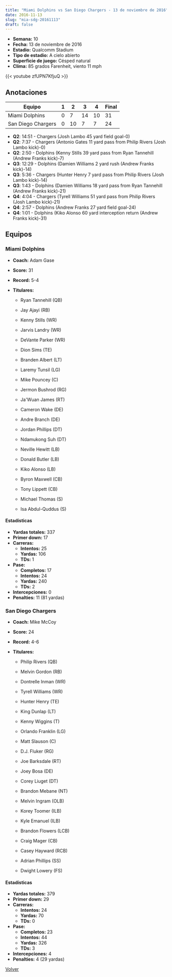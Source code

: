 ```yaml
---
title: "Miami Dolphins vs San Diego Chargers - 13 de noviembre de 2016"
date: 2016-11-13
slug: "mia-sdg-20161113"
draft: false
---
```


- **Semana:** 10
- **Fecha:** 13 de noviembre de 2016
- **Estadio:** Qualcomm Stadium
- **Tipo de estadio:** A cielo abierto
- **Superficie de juego:** Césped natural
- **Clima:** 85 grados Farenheit, viento 11 mph


{{< youtube zfUPN7KfjuQ >}}


## Anotaciones
| Equipo | 1 | 2 | 3 | 4 | Final |
|--------|---|---|---|---|-------|
| Miami Dolphins  | 0 | 7 | 14 | 10  | 31 |
| San Diego Chargers  | 0 | 10 | 7 | 7  | 24 |
- **Q2**: 14:51 - Chargers (Josh Lambo 45 yard field goal-0)
- **Q2**: 7:37 - Chargers (Antonio Gates 11 yard pass from Philip Rivers (Josh Lambo kick)-0)
- **Q2**: 2:50 - Dolphins (Kenny Stills 39 yard pass from Ryan Tannehill (Andrew Franks kick)-7)
- **Q3**: 12:29 - Dolphins (Damien Williams 2 yard rush (Andrew Franks kick)-14)
- **Q3**: 5:36 - Chargers (Hunter Henry 7 yard pass from Philip Rivers (Josh Lambo kick)-14)
- **Q3**: 1:43 - Dolphins (Damien Williams 18 yard pass from Ryan Tannehill (Andrew Franks kick)-21)
- **Q4**: 4:04 - Chargers (Tyrell Williams 51 yard pass from Philip Rivers (Josh Lambo kick)-21)
- **Q4**: 2:57 - Dolphins (Andrew Franks 27 yard field goal-24)
- **Q4**: 1:01 - Dolphins (Kiko Alonso 60 yard interception return (Andrew Franks kick)-31)


## Equipos


### Miami Dolphins
* **Coach:** Adam Gase
* **Score:** 31
* **Record:** 5-4
* **Titulares:** 

  * Ryan Tannehill (QB) 

  * Jay Ajayi (RB) 

  * Kenny Stills (WR) 

  * Jarvis Landry (WR) 

  * DeVante Parker (WR) 

  * Dion Sims (TE) 

  * Branden Albert (LT) 

  * Laremy Tunsil (LG) 

  * Mike Pouncey (C) 

  * Jermon Bushrod (RG) 

  * Ja'Wuan James (RT) 

  * Cameron Wake (DE) 

  * Andre Branch (DE) 

  * Jordan Phillips (DT) 

  * Ndamukong Suh (DT) 

  * Neville Hewitt (LB) 

  * Donald Butler (LB) 

  * Kiko Alonso (LB) 

  * Byron Maxwell (CB) 

  * Tony Lippett (CB) 

  * Michael Thomas (S) 

  * Isa Abdul-Quddus (S) 

#### Estadísticas
* **Yardas totales:** 337
* **Primer down:** 17
* **Carreras:**
  * **Intentos:** 25
  * **Yardas:** 106
  * **TDs:** 1
* **Pase:**
  * **Completos:** 17
  * **Intentos:** 24
  * **Yardas:** 240
  * **TDs:** 2
* **Intercepciones:** 0
* **Penalties:** 11 (81 yardas)

### San Diego Chargers
* **Coach:** Mike McCoy
* **Score:** 24
* **Record:** 4-6
* **Titulares:** 

  * Philip Rivers (QB) 

  * Melvin Gordon (RB) 

  * Dontrelle Inman (WR) 

  * Tyrell Williams (WR) 

  * Hunter Henry (TE) 

  * King Dunlap (LT) 

  * Kenny Wiggins (T) 

  * Orlando Franklin (LG) 

  * Matt Slauson (C) 

  * D.J. Fluker (RG) 

  * Joe Barksdale (RT) 

  * Joey Bosa (DE) 

  * Corey Liuget (DT) 

  * Brandon Mebane (NT) 

  * Melvin Ingram (OLB) 

  * Korey Toomer (ILB) 

  * Kyle Emanuel (ILB) 

  * Brandon Flowers (LCB) 

  * Craig Mager (CB) 

  * Casey Hayward (RCB) 

  * Adrian Phillips (SS) 

  * Dwight Lowery (FS) 

#### Estadísticas
* **Yardas totales:** 379
* **Primer down:** 29
* **Carreras:**
  * **Intentos:** 24
  * **Yardas:** 70
  * **TDs:** 0
* **Pase:**
  * **Completos:** 23
  * **Intentos:** 44
  * **Yardas:** 326
  * **TDs:** 3
* **Intercepciones:** 4
* **Penalties:** 4 (29 yardas)


[Volver](/historia/2016)
